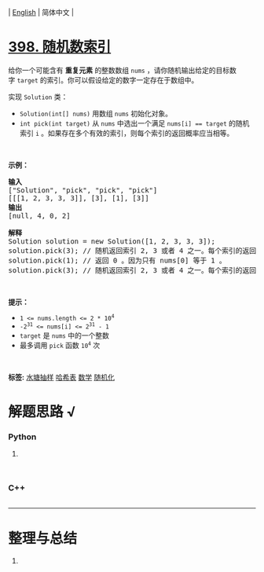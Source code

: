 | [English](README_EN.md) | 简体中文 |

# [398. 随机数索引](https://leetcode.cn/problems/random-pick-index)
<p>给你一个可能含有 <strong>重复元素</strong> 的整数数组&nbsp;<code>nums</code> ，请你随机输出给定的目标数字&nbsp;<code>target</code> 的索引。你可以假设给定的数字一定存在于数组中。</p>

<p>实现 <code>Solution</code> 类：</p>

<ul>
	<li><code>Solution(int[] nums)</code> 用数组 <code>nums</code> 初始化对象。</li>
	<li><code>int pick(int target)</code> 从 <code>nums</code> 中选出一个满足 <code>nums[i] == target</code> 的随机索引 <code>i</code> 。如果存在多个有效的索引，则每个索引的返回概率应当相等。</li>
</ul>

<p>&nbsp;</p>

<p><strong>示例：</strong></p>

<pre>
<strong>输入</strong>
["Solution", "pick", "pick", "pick"]
[[[1, 2, 3, 3, 3]], [3], [1], [3]]
<strong>输出</strong>
[null, 4, 0, 2]

<strong>解释</strong>
Solution solution = new Solution([1, 2, 3, 3, 3]);
solution.pick(3); // 随机返回索引 2, 3 或者 4 之一。每个索引的返回概率应该相等。
solution.pick(1); // 返回 0 。因为只有 nums[0] 等于 1 。
solution.pick(3); // 随机返回索引 2, 3 或者 4 之一。每个索引的返回概率应该相等。
</pre>

<p>&nbsp;</p>

<div class="top-view__1vxA">
<div class="original__bRMd">
<div>
<p><strong>提示：</strong></p>

<ul>
	<li><code>1 &lt;= nums.length &lt;= 2 * 10<sup>4</sup></code></li>
	<li><code>-2<sup>31</sup> &lt;= nums[i] &lt;= 2<sup>31</sup> - 1</code></li>
	<li><code>target</code> 是 <code>nums</code> 中的一个整数</li>
	<li>最多调用 <code>pick</code> 函数 <code>10<sup>4</sup></code> 次</li>
</ul>
</div>
</div>
</div>

<div class="fullscreen-btn-layer__2kn7">&nbsp;</div>

**标签:**  [水塘抽样](https://leetcode.cn/tag/reservoir-sampling) [哈希表](https://leetcode.cn/tag/hash-table) [数学](https://leetcode.cn/tag/math) [随机化](https://leetcode.cn/tag/randomized) 
# 解题思路 √

### Python

1. 

```python

```


```python

```

### C++

```cpp

```

---



# 整理与总结

1. 
